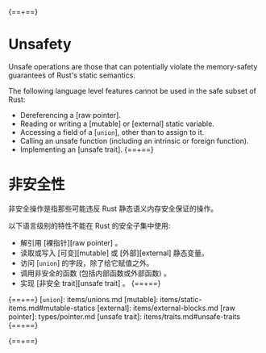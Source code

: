 {==+==}
# Unsafety

Unsafe operations are those that can potentially violate the memory-safety
guarantees of Rust's static semantics.

The following language level features cannot be used in the safe subset of
Rust:

- Dereferencing a [raw pointer].
- Reading or writing a [mutable] or [external] static variable.
- Accessing a field of a [`union`], other than to assign to it.
- Calling an unsafe function (including an intrinsic or foreign function).
- Implementing an [unsafe trait].
{==+==}
# 非安全性

非安全操作是指那些可能违反 Rust 静态语义内存安全保证的操作。

以下语言级别的特性不能在 Rust 的安全子集中使用:

- 解引用 [裸指针][raw pointer] 。
- 读取或写入 [可变][mutable] 或 [外部][external] 静态变量。
- 访问 [`union`] 的字段，除了给它赋值之外。
- 调用非安全的函数 (包括内部函数或外部函数) 。
- 实现 [非安全 trait][unsafe trait] 。
{==+==}


{==+==}
[`union`]: items/unions.md
[mutable]: items/static-items.md#mutable-statics
[external]: items/external-blocks.md
[raw pointer]: types/pointer.md
[unsafe trait]: items/traits.md#unsafe-traits
{==+==}

{==+==}